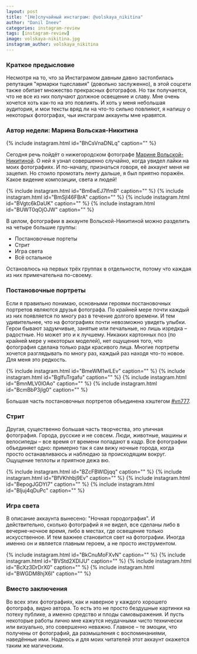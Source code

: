 ```yaml
---
layout: post
title: "[Не]случайный инстаграм: @volskaya_nikitina"
author: "Danil Ineev"
categories: instagram-review
tags: [instagram-review]
image: volskaya-nikitina.jpg
instagram_author: volskaya_nikitina
---
```


### Краткое предысловие

Несмотря на то, что за Инстаграмом давным давно застолбилась репутация "ярмарки тщеславия" (довольно заслуженно), в этой соцсети также обитает множество прекрасных фотографов. Но так получается, что не все из них получают должное освещение и славу. Мне очень хочется хоть как-то на это повлиять. И хоть у меня небольшая аудитория, и мои тексты вряд ли на что-то сильно повлияют, я напишу о некоторых фотографах, чьи инстаграм аккаунты мне нравятся.

### Автор недели: Марина Вольская-Никитина

{% include instagram.html id="BhCsVnaDNLq" caption="" %}

Сегодня речь пойдёт о нижегородском фотографе [Марине Вольской-Никитиной](https://www.instagram.com/volskaya_nikitina/). О ней я узнал совершенно случайно, когда увидел лайки на моих фотографиях. И по-началу, признаться говоря, её аккаунт меня не зацепил. Но стоило промотать ленту дальше, я был приятно поражён. Какое видение композиции, света и людей!

{% include instagram.html id="Bm6wEJ7lfmB" caption="" %}
{% include instagram.html id="BmSjl46FBrA" caption="" %}
{% include instagram.html id="BVgtc6kDaUK" caption="" %}
{% include instagram.html id="BUWT0qOjOJW" caption="" %}

В целом, фотографии в аккаунте Вольской-Никитиной можно разделить на четыре большие группы:
- Постановочные портеты
- Стрит
- Игра света
- Всё остальное

Остановлюсь на первых трёх группах в отдельности, потому что каждая из них примечательна по-своему.

### Постановочные портреты

Если я правильно понимаю, основными героями постановочных портретов являются друзья фотографа. По крайней мере почти каждый из них появляется по многу раз в течение долгого времени. И тем удивительнее, что на фотографиях почти невозможно увидеть улыбки. Герои бывают задумчивые, занятые или печальные, но лишь изредка – радостные. Но может это и к лучшему. Никаких картонных поз (по крайней мере у некоторых моделей), нет ощущения того, что фотография сделана только ради красивого лица. Многие портреты хочется разглядывать по многу раз, каждый раз находя что-то новое. Для меня это редкость.

{% include instagram.html id="BmeWM1wlLEv" caption="" %}
{% include instagram.html id="BgIfuTrgafu" caption="" %}
{% include instagram.html id="BmnMLV0lOAo" caption="" %}
{% include instagram.html id="BcmBbP3jlg0" caption="" %}

Большая часть постановочных портретов объединена хэштегом [#vn777](https://www.instagram.com/explore/tags/vn777/).

### Стрит

Другая, существенно большая часть творчества, это уличная фотография. Города, русские и не совсем. Люди, животные, машины и велосипеды – все время от времени попадают в кадр. Все фотографии объединяет одно: примерно так я сам вижу ночные города, когда просто останавливаюсь и наблюдаю за происходящим вокруг. Ощущение теплоты и приятное дежа вю. 

{% include instagram.html id="BZcFBWlDjqq" caption="" %}
{% include instagram.html id="BfVKhhbj9Ev" caption="" %}
{% include instagram.html id="BepogJGDYI7" caption="" %}
{% include instagram.html id="Bljuj4qDuPc" caption="" %}

### Игра света

В описание аккаунта вынесено: "Ночная городография". И действительно, сколько фотографий я не видел, все сделаны либо в вечерне-ночное время, либо в местах, где освещение только искусственное. И тем важнее становится свет на фотографии. Иногда именно он и является главным героем, а не просто инструментом. 

{% include instagram.html id="BkCnuMoFXvN" caption="" %}
{% include instagram.html id="BVStd2XDlJU" caption="" %}
{% include instagram.html id="BcXz3DrDrX0" caption="" %}
{% include instagram.html id="BWGDM8hjX6l" caption="" %}

### Вместо заключения

Во всех этих фотографиях, как и наверное у каждого хорошего фотографа, видно автора. То есть это не просто бездушные картинки на потеху публике, а именно средство и плоды самовыражения. И пусть некоторые работы лично мне кажутся неудачными чисто технически или визуально, это совершенно неважно. Главное – те эмоции, что получены от фотографий, да размышления с воспоминаниями, наведённые ими. Надеюсь и для моих читателей этот аккаунт окажется таким же магическим.